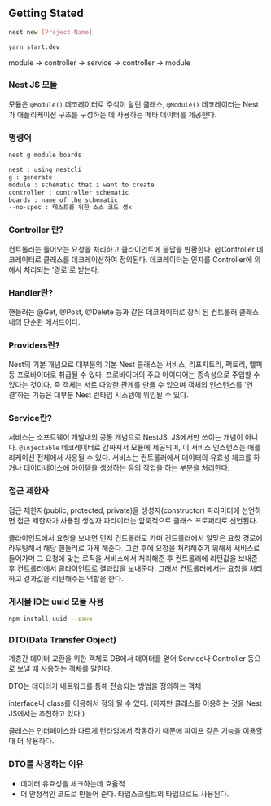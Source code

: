 ## Getting Stated

```bash
nest new [Project-Name]

yarn start:dev
```

module -> controller -> service -> controller -> module

### Nest JS 모듈

모듈은 `@Module()` 데코레이터로 주석이 달린 클래스, `@Module()` 데코레이터는 Nest가 애플리케이션 구조를 구성하는 데 사용하는 메타 데이터를 제공한다.

### 명령어

```bash
nest g module boards

nest : using nestcli
g : generate
module : schematic that i want to create
controller : controller schematic
boards : name of the schematic
--no-spec : 테스트를 위한 소스 코드 생x
```

### Controller 란?

컨트롤러는 들어오는 요청을 처리하고 클라이언트에 응답을 반환한다.
@Controller 데코레이터로 클래스를 데코레이션하여 정의된다.
데코레이터는 인자를 Controller에 의해서 처리되는 '경로'로 받는다.

### Handler란?

핸들러는 @Get, @Post, @Delete 등과 같은 데코레이터로 장식 된 컨트롤러 클래스 내의 단순한 메서드이다.

### Providers란?

Nest의 기본 개념으로 대부분의 기본 Nest 클래스는 서비스, 리포지토리, 팩토리, 헬퍼등 프로바이더로 취급될 수 있다. 프로바이더의 주요 아이디어는 종속성으로 주입할 수 있다는 것이다. 즉 객체는 서로 다양한 관계를 만들 수 있으며 객체의 인스턴스를 '연결'하는 기능은 대부분 Nest 런타임 시스템에 위임될 수 있다.

### Service란?

서비스는 소프트웨어 개발내의 공통 개념으로 NestJS, JS에서만 쓰이는 개념이 아니다.
`@injectable` 데코레이터로 감싸져서 모듈에 제공되며, 이 서비스 인스턴스는 애플리케이션 전체에서 사용될 수 있다.
서비스는 컨트롤러에서 데이터의 유효성 체크를 하거나 데이터베이스에 아이템을 생성하는 등의 작업을 하는 부분을 처리한다.

### 접근 제한자

접근 제한자(public, protected, private)을 생성자(constructor) 파라미터에 선언하면 접근 제한자가 사용된 생성자 파라미터는 암묵적으로 클래스 프로퍼티로 선언된다.

클라이언트에서 요청을 보내면 먼저 컨트롤러로 가며 컨트롤러에서 알맞은 요청 경로에 라우팅해서 해당 핸들러로 가게 해준다. 그런 후에 요청을 처리해주기 위해서 서비스로 들어가며 그 요청에 맞는 로직을 서비스에서 처리해준 후 컨트롤러에 리턴값을 보내준 후 컨트롤러에서 클라이언트로 결과값을 보내준다. 그래서 컨트롤러에서는 요청을 처리하고 결과값을 리턴해주는 역할을 한다.

### 게시물 ID는 uuid 모듈 사용

```bash
npm install uuid --save
```

### DTO(Data Transfer Object)

계층간 데이터 교환을 위한 객체로 DB에서 데이터를 얻어 Service나 Controller 등으로 보낼 때 사용하는 객체를 말한다.

DTO는 데이터가 네트워크를 통해 전송되는 방법을 정의하는 객체

interface나 class를 이용해서 정의 될 수 있다. (하지만 클래스를 이용하는 것을 Nest JS에서는 추천하고 있다.)

클래스는 인터페이스와 다르게 런타임에서 작동하기 때문에 파이프 같은 기능을 이용할 때 더 유용하다.

### DTO를 사용하는 이유

- 데이터 유효성을 체크하는데 효율적
- 더 안정적인 코드로 만들어 준다. 타입스크립트의 타입으로도 사용된다.
